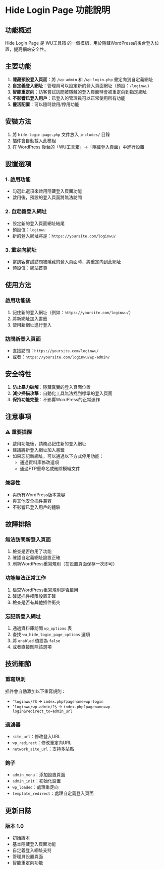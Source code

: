 # Hide Login Page 功能說明

## 功能概述

Hide Login Page 是 WU工具箱 的一個模組，用於隱藏WordPress的後台登入位置，提高網站安全性。

## 主要功能

1. **隱藏預設登入頁面**：將 `/wp-admin` 和 `/wp-login.php` 重定向到自定義網址
2. **自定義登入網址**：管理員可以設定新的登入頁面網址（預設：`/loginwu`）
3. **智能重定向**：訪客嘗試訪問被隱藏的登入頁面時會被重定向到指定網址
4. **不影響已登入用戶**：已登入的管理員可以正常使用所有功能
5. **靈活配置**：可以隨時啟用/停用功能

## 安裝方法

1. 將 `hide-login-page.php` 文件放入 `includes/` 目錄
2. 插件會自動載入此模組
3. 在 WordPress 後台的「WU工具箱」→「隱藏登入頁面」中進行設置

## 設置選項

### 1. 啟用功能
- 勾選此選項來啟用隱藏登入頁面功能
- 啟用後，預設的登入頁面將無法訪問

### 2. 自定義登入網址
- 設定新的登入頁面網址結尾
- 預設值：`loginwu`
- 新的登入網址將是：`https://yoursite.com/loginwu/`

### 3. 重定向網址
- 當訪客嘗試訪問被隱藏的登入頁面時，將重定向到此網址
- 預設值：網站首頁

## 使用方法

### 啟用功能後
1. 記住新的登入網址（例如：`https://yoursite.com/loginwu/`）
2. 將新網址加入書籤
3. 使用新網址進行登入

### 訪問新登入頁面
- 直接訪問：`https://yoursite.com/loginwu/`
- 或者：`https://yoursite.com/loginwu/wp-admin/`

## 安全特性

1. **防止暴力破解**：隱藏真實的登入頁面位置
2. **減少掃描攻擊**：自動化工具無法找到標準的登入頁面
3. **保持功能完整**：不影響WordPress的正常運作

## 注意事項

### ⚠️ 重要提醒
- 啟用功能後，請務必記住新的登入網址
- 建議將新登入網址加入書籤
- 如果忘記新網址，可以通過以下方式停用功能：
  - 通過資料庫修改選項
  - 通過FTP重命名或刪除模組文件

### 兼容性
- 與所有WordPress版本兼容
- 與其他安全插件兼容
- 不影響已登入用戶的體驗

## 故障排除

### 無法訪問新登入頁面
1. 檢查是否啟用了功能
2. 確認自定義網址設置正確
3. 刷新WordPress重寫規則（在設置頁面保存一次即可）

### 功能無法正常工作
1. 檢查WordPress重寫規則是否啟用
2. 確認插件權限設置正確
3. 檢查是否有其他插件衝突

### 忘記新登入網址
1. 通過資料庫訪問 `wp_options` 表
2. 查找 `wu_hide_login_page_options` 選項
3. 將 `enabled` 值設為 `false`
4. 或者直接刪除該選項

## 技術細節

### 重寫規則
插件會自動添加以下重寫規則：
- `^loginwu/?$` → `index.php?pagename=wp-login`
- `^loginwu/wp-admin/?$` → `index.php?pagename=wp-login&redirect_to=admin_url`

### 過濾器
- `site_url`：修改登入URL
- `wp_redirect`：修改重定向URL
- `network_site_url`：支持多站點

### 鉤子
- `admin_menu`：添加設置頁面
- `admin_init`：初始化設置
- `wp_loaded`：處理重定向
- `template_redirect`：處理自定義登入頁面

## 更新日誌

### 版本 1.0
- 初始版本
- 基本隱藏登入頁面功能
- 自定義登入網址支持
- 管理員設置頁面
- 智能重定向功能